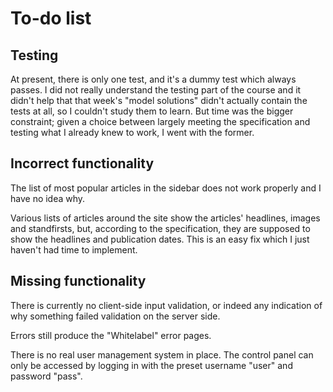# To-do list

## Testing

At present, there is only one test, and it's a dummy test which always passes. I did not really understand the testing part of the course and it didn't help that that week's "model solutions" didn't actually contain the tests at all, so I couldn't study them to learn. But time was the bigger constraint; given a choice between largely meeting the specification and testing what I already knew to work, I went with the former.

## Incorrect functionality

The list of most popular articles in the sidebar does not work properly and I have no idea why.

Various lists of articles around the site show the articles' headlines, images and standfirsts, but, according to the specification, they are supposed to show the headlines and publication dates. This is an easy fix which I just haven't had time to implement.

## Missing functionality

There is currently no client-side input validation, or indeed any indication of why something failed validation on the server side.

Errors still produce the "Whitelabel" error pages.

There is no real user management system in place. The control panel can only be accessed by logging in with the preset username "user" and password "pass".